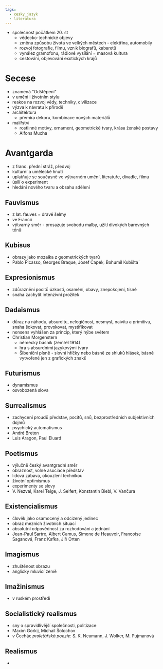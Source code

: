 ```yaml
---
tags:
  - cesky_jazyk
  - literatura
---
```

* společnost počátkem 20. st
	* vědecko-technické objevy
	* změna způsobu života ve velkých městech - elektřina, automobily
	* rozvoj fotografie, filmu, vznik biografů, kabaretů
	* vynález gramofonu, rádiové vysílání = masová kultura
	* cestování, objevování exotických krajů
# Secese
* znamená "Odštěpení"
* v umění i životním stylu
* reakce na rozvoj vědy, techniky, civilizace
* výzva k návratu k přírodě
* architektura
	* přemíra dekoru, kombinace nových materiálů
* malířství
	* rostlinné motivy, ornament, geometrické tvary, krása ženské postavy
	* Alfons Mucha
# Avantgarda
* z franc. přední stráž, předvoj
* kulturní a umělecké hnutí
* uplatňuje se současně ve výtvarném umění, literatuře, divadle, filmu
* úsilí o experiment
* hledání nového tvaru a obsahu sdělení
## Fauvismus
* z lat. fauves = dravé šelmy
* ve Francii
* výtvarný směr - prosazuje svobodu malby, užití divokých barevných tónů
## Kubisus
* obrazy jako mozaika z geometrických tvarů
* Pablo Picasso, Georges Braque, Josef Čapek, Bohumil Kubišta¨
## Expresionismus
* zdůraznění pocitů úzkosti, osamění, obavy, znepokojení, tísně
* snaha zachytit intenzivní prožitek
## Dadaismus
* důraz na náhodu, absurditu, nelogičnost, nesmysl, naivitu a primitivu, snaha šokovat, provokovat, mystifikovat
* nonsens vyhlášen za princip, který hýbe světem
* Christian Morgenstern
	* německý básník (zemřel 1914)
	* hra s absurdními jazykovými tvary
	* Šibeniční písně - slovní hříčky nebo básně ze shluků hlásek, básně vytvořené jen z grafických znaků
## Futurismus
* dynamismus
* osvobozená slova
## Surrealismus
* zachycení proudů představ, pocitů, snů, bezprostředních subjektivních dojmů
* psychický automatismus
* André Breton
* Luis Aragon, Paul Eluard
## Poetismus
* výlučně český avantgradní směr
* obraznost, volné asociace představ
* lidová zábava, okouzlení technikou
* životní optimismus
* experimenty se slovy
* V. Nezval, Karel Teige, J. Seifert, Konstantin Biebl, V. Vančura
## Existencialismus
* člověk jako osamocený a odcizený jedinec
* obraz mezních životních situací
* absolutní odpovědnost za rozhodování a jednání
* Jean-Paul Sartre, Albert Camus, Simone de Heauvoir, Francoise Saganová, Franz Kafka, Jiří Orten
## Imagismus
* zhuštěnost obrazu
* anglicky mluvící země
## Imažinismus
* v ruském prostředí
## Socialistický realismus
* sny o spravidlivější společnosti, politizace
* Maxim Gorkij, Michail Šolochov
* v Čechác _proletářská poezie_: S. K. Neumann, J. Wolker, M. Pujmanová
## Realismus
* 